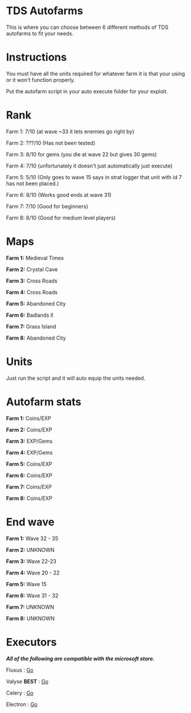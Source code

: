 # TDS Autofarms
This is where you can choose between 6 different methods of TDS autofarms to fit your needs.

# Instructions

You must have all the units required for whatever farm it is that your using or it won't function properly.

Put the autofarm script in your auto execute folder for your exploit.

# Rank

Farm 1: 7/10 (at wave ~33 it lets enemies go right by)

Farm 2: ???/10 (Has not been tested)

Farm 3: 8/10 for gems (you die at wave 22 but gives 30 gems)

Farm 4: 7/10 (unfortunately it doesn't just automatically just execute)

Farm 5: 5/10 (Only goes to wave 15 says in strat logger that unit with id 7 has not been placed.)

Farm 6: 8/10 (Works good ends at wave 31)

Farm 7: 7/10 (Good for beginners)

Farm 8: 8/10 (Good for medium level players)

# Maps

**Farm 1:** Medieval Times

**Farm 2:** Crystal Cave

**Farm 3:** Cross Roads

**Farm 4:** Cross Roads

**Farm 5:** Abandoned City

**Farm 6:** Badlands II

**Farm 7:** Grass Island

**Farm 8:** Abandoned City

# Units

Just run the script and it will auto equip the units needed.

# Autofarm stats

**Farm 1:** Coins/EXP

**Farm 2:** Coins/EXP

**Farm 3:** EXP/Gems

**Farm 4:** EXP/Gems

**Farm 5:** Coins/EXP

**Farm 6:** Coins/EXP

**Farm 7:** Coins/EXP

**Farm 8:** Coins/EXP

# End wave

**Farm 1:** Wave 32 - 35

**Farm 2:** UNKNOWN

**Farm 3:** Wave 22-23

**Farm 4:** Wave 20 - 22

**Farm 5:** Wave 15

**Farm 6:** Wave 31 - 32

**Farm 7:** UNKNOWN

**Farm 8:** UNKNOWN

# Executors

***All of the following  are compatible with the microsoft store.***

Fluxus : <a href="https://fluxteam.net" target="_Blank">Go</a>

Valyse **BEST** : <a href="https://valyse.net" target="_Blank">Go</a>

Celery : <a href="https://0xvienna.github.io/Celery/" target="_Blank">Go</a>

Electron : <a href="https://ryos.lol" target="_Blank">Go</a>
